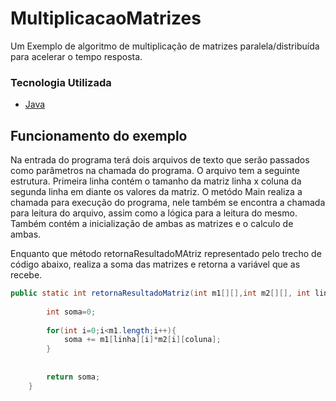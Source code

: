 # MultiplicacaoMatrizes
Um Exemplo de algoritmo de multiplicação de matrizes paralela/distribuída para acelerar o tempo resposta.

### Tecnologia Utilizada

- [Java](https://docs.oracle.com/en/java/)

## Funcionamento do exemplo
Na entrada do programa terá dois arquivos de texto que serão passados como parâmetros na chamada do programa.
O arquivo tem a seguinte estrutura. Primeira linha contém o tamanho da matriz linha x coluna da segunda linha em diante os valores da matriz.
O metódo Main realiza a chamada para execução do programa, nele também se encontra a chamada para leitura do arquivo, assim como a lógica para a leitura do mesmo. 
Também contém a inicialização de ambas as matrizes e o calculo de ambas.

Enquanto que método retornaResultadoMAtriz representado pelo trecho de código abaixo, realiza a soma das matrizes e retorna a variável que as recebe.

```java
public static int retornaResultadoMatriz(int m1[][],int m2[][], int linha, int coluna){
		
		int soma=0;
		
		for(int i=0;i<m1.length;i++){
			soma += m1[linha][i]*m2[i][coluna];
		}
		
		
		return soma;
	}
```



